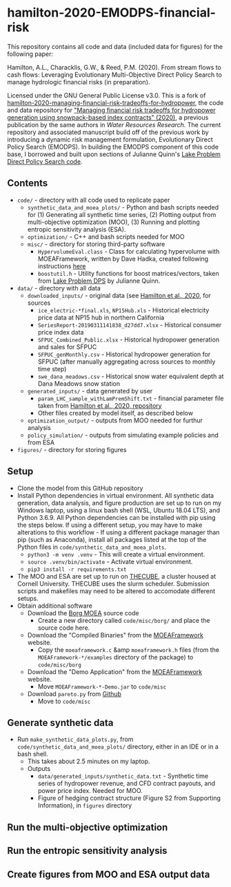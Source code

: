 # hamilton-2020-EMODPS-financial-risk

This repository contains all code and data (included data for figures) for the following paper:

Hamilton, A.L., Characklis, G.W., &amp; Reed, P.M. (2020). From stream flows to cash flows: Leveraging Evolutionary Multi-Objective Direct Policy Search to manage hydrologic financial risks (in preparation).

Licensed under the GNU General Public License v3.0. This is a fork of [hamilton-2020-managing-financial-risk-tradeoffs-for-hydropower](https://github.com/ahamilton144/hamilton-2020-managing-financial-risk-tradeoffs-for-hydropower), the code and data repository for ["Managing financial risk tradeoffs for hydropower generation using snowpack-based index contracts" (2020)](https://agupubs.onlinelibrary.wiley.com/doi/abs/10.1029/2020WR027212), a previous publication by the same authors in *Water Resources Research*. The current repository and associated manuscript build off of the previous work by introducing a dynamic risk management formulation, Evolutionary Direct Policy Search (EMODPS). In building the EMODPS component of this code base, I borrowed and built upon sections of Julianne Quinn's [Lake Problem Direct Policy Search code](https://github.com/julianneq/Lake_Problem_DPS).

## Contents
* `code/` - directory with all code used to replicate paper
  * `synthetic_data_and_moea_plots/` - Python and bash scripts needed for (1) Generating all synthetic time series, (2) Plotting output from multi-objective optimization (MOO), (3) Running and plotting entropic sensitivity analysis (ESA).
  * `optimization/` - C++ and bash scripts needed for MOO
  * `misc/` - directory for storing third-party software
    * `HypervolumeEval.class` - Class for calculating hypervolume with MOEAFramework, written by Dave Hadka, created following instructions [here](https://waterprogramming.wordpress.com/2015/08/26/moea-diagnostics-for-a-simple-test-case-part-23/)
    * `boostutil.h` - Utility functions for boost matrices/vectors, taken from [Lake Problem DPS](https://github.com/julianneq/Lake_Problem_DPS/blob/master/Optimization/boostutil.h) by Julianne Quinn.
* `data/` - directory with all data
  * `downloaded_inputs/` - original data (see [Hamilton et al., 2020](https://agupubs.onlinelibrary.wiley.com/doi/abs/10.1029/2020WR027212), for sources
    * `ice_electric-*final.xls`, `NP15Hub.xls` - Historical electricity price data at NP15 hub in northern California
    * `SeriesReport-20190311141838_d27dd7.xlsx` - Historical consumer price index data
    * `SFPUC_Combined_Public.xlsx` - Historical hydropower generation and sales for SFPUC
    * `SFPUC_genMonthly.csv` - Historical hydropower generation for SFPUC (after manually aggregating across sources to monthly time step)
    * `swe_dana_meadows.csv` - Historical snow water equivalent depth at Dana Meadows snow station
  * `generated_inputs/` - data generated by user
    * `param_LHC_sample_withLamPremShift.txt` - financial parameter file taken from [Hamilton et al., 2020, repository](https://github.com/ahamilton144/hamilton-2020-managing-financial-risk-tradeoffs-for-hydropower)
    * Other files created by model itself, as described below
  * `optimization_output/` - outputs from MOO needed for furthur analysis
  * `policy_simulation/` - outputs from simulating example policies and from ESA
* `figures/` - directory for storing figures

## Setup
* Clone the model from this GitHub repository
* Install Python dependencies in virtual environment. All synthetic data generation, data analysis, and figure production are set up to run on my Windows laptop, using a linux bash shell (WSL, Ubuntu 18.04 LTS), and Python 3.6.9. All Python dependencies can be installed with pip using the steps below. If using a different setup, you may have to make alterations to this workflow - If using a different package manager than pip (such as Anaconda), install all packages listed at the top of the Python files in `code/synthetic_data_and_moea_plots`.
  * `python3 -m venv .venv` - This will create a virtual environment.
  * `source .venv/bin/activate` - Activate virtual environment.
  * `pip3 install -r requirements.txt`
* The MOO and ESA are set up to run on [THECUBE](https://www.cac.cornell.edu/wiki/index.php?title=THECUBE_Cluster), a cluster housed at Cornell University. THECUBE uses the slurm scheduler. Submission scripts and makefiles may need to be altered to accomodate different setups.
* Obtain additional software
  * Download the [Borg MOEA](http://borgmoea.org/) source code
    * Create a new directory called `code/misc/borg/` and place the source code here.
  * Download the "Compiled Binaries" from the [MOEAFramework](http://www.moeaframework.org/) website.
    * Copy the `moeaframework.c` &amp `moeaframework.h` files (from the `MOEAFramework-*/examples` directory of the package) to `code/misc/borg` 
  * Download the "Demo Application" from the [MOEAFramework](http://www.moeaframework.org/) website.
    * Move `MOEAFramework-*-Demo.jar` to `code/misc`
  * Download `pareto.py` from [Github](https://github.com/matthewjwoodruff/pareto.py) 
    * Move to `code/misc`

## Generate synthetic data
* Run `make_synthetic_data_plots.py`, from `code/synthetic_data_and_moea_plots/` directory, either in an IDE or in a bash shell.
  * This takes about 2.5 minutes on my laptop.
  * Outputs
    * `data/generated_inputs/synthetic_data.txt` - Synthetic time series of hydropower revenue, and CFD contract payouts, and power price index. Needed for MOO.
    * Figure of hedging contract structure (Figure S2 from Supporting Information), in `figures` directory



## Run the multi-objective optimization 
<!-- * Note: If you don't want to repeat the MOO, you can skip to the next section and analyze my MOO output stored in `data/optimization_output`
* Transfer new files from `data/generated_inputs/` to cluster (skip this step if performing all analysis on same machine)
* Create baseline, sensitivity, & retest versions. Compile each C++ using MPI. All steps executed from directory `code/optimization`
  * `sh remake.sh`
  * Note: you may need to alter compiler, library/module locations, etc., in `remake.sh` and `makefile` based on your machine.
* Run MOO for baseline & sensitivity analysis, from `code/optimization/` directory, in bash shell.
  * `sbatch run_baseline_borgms.sh` - This will launch 50 instances of the MOO, each with a different seed given to Borg MOEA.
  * `sbatch run_sensitivity_borgms.sh` - This will launch 1500 instances of the MOO; 150 sets of parameters for the sensitivity analysis, with 10 Borg seeds each.
  * Note: May want to change the number of nodes (`--nodes`), number of processors per node (`--ntasks-per-node`), and wall time (`-t`) to match your resources. The default is 1 node of 16 processors for the baseline set (on THECUBE, this ran for ~1 real minute, or 16 user minutes, per seed, or ~50 real minutes total), and 5 nodes of 16 processors each for the sensitivity analysis (which ran for a total of ~5.1 real hours total, or ~411 user hours).
  * Outputs
    * `data/optimization_output/baseline/sets/param150_seedS1_seedB*.set`, for values of * in 1-50
    * `data/optimization_output/baseline/runtime/param150_seedS1_seedB*.runtime`, for values of * in 1-50
    * `data/optimization_output/sensitivity/sets/param@_seedS1_seedB*.set`, for values of * in 1-10, @ in 1-150
    * `data/optimization_output/sensitivity/runtime/param@_seedS1_seedB*.runtime`, for values of * in 1-10, @ in 1-150
* Run postprocessing script
  * `sh postprocess_output.sh`, from directory `code/optimization`
  * Outputs
    * `data/optimization_output/baseline/param150_borg.resultfile` - Reference set for baseline with 5 columns: 2 decision variables (max reserve size, cfd slope), 2 objectives (expected annualized cash flow, 95th percentile max fund), 1 constraint
    * `data/optimization_output/baseline/param150_borg.reference` - Same as resultfile, but only 2 objective columns
    * `data/optimization_output/baseline/param150_borg.hypervolume` - Hypervolume of reference set
    * `data/optimization_output/baseline/param150_borg_retest.resultfile` - Results from rerunning reference set on a new stochastic sample of 50,000 simulations. Adds 3 columns to end of resultfile - objectives & constraint values on rerun.
    * `data/optimization_output/baseline/metrics/param150_seedS1_seedB*.metrics`. - Indicators of performance throughout Borg MOEA run, for seed number * in 1-50. 50 rows give performance at function evaluations (200, 400, ..., 10000).
    * `data/optimization_output/sensitivity/param@_borg.resultfile` - Reference set for sensitivity analysis parameter set @ (0-149)
    * `data/optimization_output/sensitivity/param@_borg.reference` 
    * `data/optimization_output/sensitivity/param@_borg.hypervolume` 
    * `data/optimization_output/sensitivity/param@_borg_retest.resultfile`
    * `data/optimization_output/sensitivity/metrics/param@_seedS1_seedB*.metrics`. - Indicators of performance throughout Borg MOEA run, for seed number * in 1-10, for sensitivity analysis parameter set @ in 0-149. Note some will be missing, indicating (@,*) combinations for which fewer than two feasible solutions are found, and thus some performance indicators are undefined. We find that 1310 out of 1500 total (@,\*) combinations have feasible metrics files.
-->

## Run the entropic sensitivity analysis

## Create figures from MOO and ESA output data
<!-- * Transfer important MOO outputs to appropriate directories on laptop for plotting (skip this step if performing the all analysis on a single machine)
  * `data/optimization_output/baseline/param150_borg.hypervolume`
  * `data/optimization_output/baseline/param150_borg_retest.resultfile`
  * `data/optimization_output/baseline/metrics/param150_seedS1_seedB*.metrics`, for * in 1-50
  * `data/optimization_output/sensitivity/param@_borg.hypervolume`, for @ in 0-149
  * `data/optimization_output/sensitivity/param@_borg_retest.resultfile`, for @ in 0-149
  * `data/optimization_output/sensitivity/metrics/param@_seedS1_seedB*.metrics`, for @ in 0-149, * in 1-10
* Create plots related to MOO results
  * Run `code/synthetic_data_and_moea_plots/make_moea_output_plots.py`, from project directory
  * This takes about 3 minutes on my laptop
  * Outputs
    * Figures 7-11 from main text and S4-S9 from Supporting Information, in `figures` directory
-->

